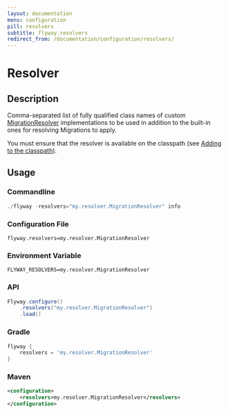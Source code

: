 ```yaml
---
layout: documentation
menu: configuration
pill: resolvers
subtitle: flyway.resolvers
redirect_from: /documentation/configuration/resolvers/
---
```


# Resolver

## Description
Comma-separated list of fully qualified class names of custom [MigrationResolver](/documentation/usage/api/javadoc/org/flywaydb/core/api/resolver/MigrationResolver) implementations to be used in addition to the built-in ones for resolving Migrations to apply.

You must ensure that the resolver is available on the classpath (see [Adding to the classpath](/documentation/addingToTheClasspath)).

## Usage

### Commandline
```powershell
./flyway -resolvers="my.resolver.MigrationResolver" info
```

### Configuration File
```properties
flyway.resolvers=my.resolver.MigrationResolver
```

### Environment Variable
```properties
FLYWAY_RESOLVERS=my.resolver.MigrationResolver
```

### API
```java
Flyway.configure()
    .resolvers("my.resolver.MigrationResolver")
    .load()
```

### Gradle
```groovy
flyway {
    resolvers = 'my.resolver.MigrationResolver'
}
```

### Maven
```xml
<configuration>
    <resolvers>my.resolver.MigrationResolver</resolvers>
</configuration>
```